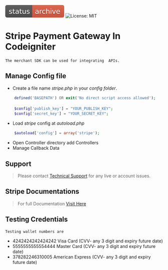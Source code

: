 ![status: archive](https://github.com/GIScience/badges/raw/master/status/archive.svg)
![License: MIT](https://camo.githubusercontent.com/ad8758fbaebbced78645b98e446c0bb5ec223676ed61700184320887cadbfb8e/68747470733a2f2f696d672e736869656c64732e696f2f62616467652f6c6963656e73652d4d49542d627269676874677265656e2e7376673f7374796c653d666c61742d737175617265)

# Stripe Payment Gateway In Codeigniter
	The merchant SDK can be used for integrating  APIs.

## Manage Config file
- Create a file name *stripe.php* in your *config folder*.

``` php
    defined('BASEPATH') OR exit('No direct script access allowed');

	$config['publish_key'] = "YOUR_PUBLISH_KEY";
	$config['secret_key'] = "YOUR_SECRET_KEY";
```
- Load *stripe* config at *autoload.php*

``` php
	$autoload['config'] = array('stripe');
```
- Open Controller directory add Controllers
- Manage Callback Data

## Support
> Please contact [Technical Support](wmsn.web@gmail.com) for any live or account issues.

## Stripe Documentations 
> For full Documentation [Visit Here](https://stripe.com/docs)

## Testing Credentials
	Testing wallet numbers are

- 4242424242424242 Visa Card (CVV- any 3 digit and expiry future date)
- 5555555555554444 Master Card (CVV- any 3 digit and expiry future date)
- 378282246310005 American Express (CVV- any 3 digit and expiry future date)
